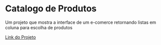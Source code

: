 <div>
  <h1>Catalogo de Produtos</h1>
  <p>Um projeto que mostra a interface de um e-comerce retornando  listas em coluna para escolha de produtos</p>
  <a href="https://mauricioabdala.github.io/catalogo-geek/" target="_blank">Link do Projeto</a>
</div>  
